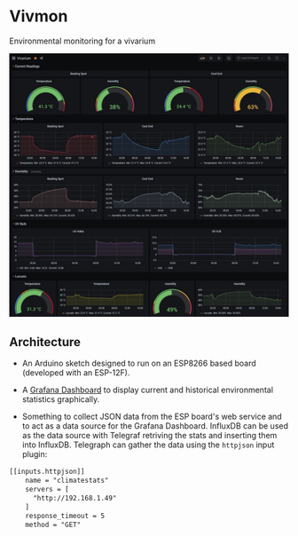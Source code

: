 # Vivmon

Environmental monitoring for a vivarium

![Screenshot](/screenshot.jpg)

## Architecture

- An Arduino sketch designed to run on an ESP8266 based board (developed with an ESP-12F).

- A [Grafana Dashboard](/graphana-dashboard.json) to display current and historical environmental statistics graphically.

- Something to collect JSON data from the ESP board's web service and to act as a data source for the Grafana Dashboard. InfluxDB can be used as the data source with Telegraf retriving the stats and inserting them into InfluxDB. Telegraph can gather the data using the `httpjson` input plugin:


```
[[inputs.httpjson]]
    name = "climatestats"
    servers = [
      "http://192.168.1.49"
    ]
    response_timeout = 5
    method = "GET"
```


